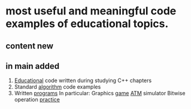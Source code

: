 # most useful and meaningful code examples of educational topics.

## content new
## in main added

1. [Educational](https://github.com/priskus/edu/tree/main/educational) code written during studying C++ chapters
2. Standard [algorithm](https://github.com/priskus/edu/tree/main/algorithms) code examples
3. Written [programs](https://github.com/priskus/edu/tree/main/progs)
In particular:
  Graphics [game](https://github.com/priskus/edu/tree/main/progs/game)
  [ATM](https://github.com/priskus/edu/tree/main/progs/atm) simulator
  Bitwise operation [practice](https://github.com/priskus/edu/tree/main/progs/smart_house)
